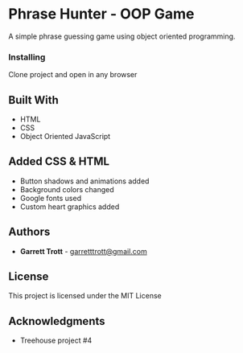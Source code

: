 # Phrase Hunter - OOP Game

A simple phrase guessing game using object oriented programming.

### Installing

Clone project and open in any browser

## Built With

- HTML
- CSS
- Object Oriented JavaScript

## Added CSS & HTML

- Button shadows and animations added
- Background colors changed
- Google fonts used
- Custom heart graphics added

## Authors

- **Garrett Trott** - garretttrott@gmail.com

## License

This project is licensed under the MIT License

## Acknowledgments

- Treehouse project #4

